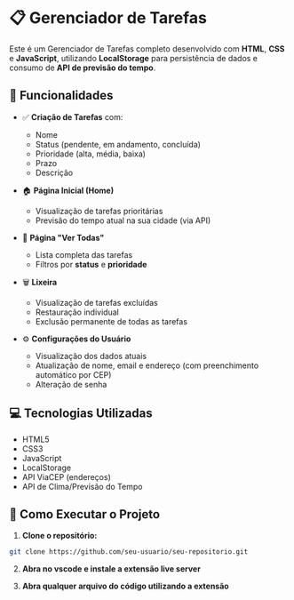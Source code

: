 # 📋 Gerenciador de Tarefas

Este é um Gerenciador de Tarefas completo desenvolvido com **HTML**, **CSS** e **JavaScript**, utilizando **LocalStorage** para persistência de dados e consumo de **API de previsão do tempo**.

## 🔧 Funcionalidades

- ✅ **Criação de Tarefas** com:
  - Nome
  - Status (pendente, em andamento, concluída)
  - Prioridade (alta, média, baixa)
  - Prazo
  - Descrição

- 🏠 **Página Inicial (Home)**
  - Visualização de tarefas prioritárias
  - Previsão do tempo atual na sua cidade (via API)

- 📄 **Página "Ver Todas"**
  - Lista completa das tarefas
  - Filtros por **status** e **prioridade**

- 🗑️ **Lixeira**
  - Visualização de tarefas excluídas
  - Restauração individual
  - Exclusão permanente de todas as tarefas

- ⚙️ **Configurações do Usuário**
  - Visualização dos dados atuais
  - Atualização de nome, email e endereço (com preenchimento automático por CEP)
  - Alteração de senha

## 💻 Tecnologias Utilizadas

- HTML5
- CSS3
- JavaScript
- LocalStorage
- API ViaCEP (endereços)
- API de Clima/Previsão do Tempo

## 🚀 Como Executar o Projeto

1. **Clone o repositório:**

```bash
git clone https://github.com/seu-usuario/seu-repositorio.git
```
2. **Abra no vscode e instale a extensão live server**

3. **Abra qualquer arquivo do código utilizando a extensão**
